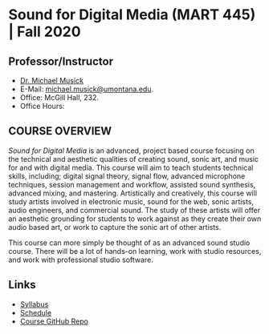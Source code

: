 # Sound for Digital Media (MART 445)  |  Fall 2020


## Professor/Instructor

- [Dr. Michael Musick](https://michaelmusick.com)
- E-Mail: [michael.musick@umontana.edu](mailto:michael.musick@umontana.edu).
- Office: McGill Hall, 232.
- Office Hours:


## COURSE OVERVIEW

_Sound for Digital Media_ is an advanced, project based course focusing on the technical and aesthetic qualities of creating sound, sonic art, and music for and with digital media. This course will aim to teach students technical skills, including; digital signal theory, signal flow, advanced microphone techniques, session management and workflow, assisted sound synthesis, advanced mixing, and mastering. Artistically and creatively, this course will study artists involved in electronic music, sound for the web, sonic artists, audio engineers, and commercial sound. The study of these artists will offer an aesthetic grounding for students to work against as they create their own audio based art, or work to capture the sonic art of other artists.

This course can more simply be thought of as an advanced sound studio course. There will be a lot of hands-on learning, work with studio resources, and work with professional studio software.


## Links

- [Syllabus](https://github.com/Montana-Media-Arts/445-sound-for-digital-media/tree/master/Syllabus.md)
- [Schedule](https://github.com/Montana-Media-Arts/445-sound-for-digital-media/tree/master/schedule.md)
- [Course GitHub Repo](https://github.com/Montana-Media-Arts/445-sound-for-digital-media)

<!--
# Weekly Breakdown

## Week 1

**Monday**

- Course Overview
- Syllabus
- Discussion of Technologies, Tools, and Supplies
    - Ableton Live
    - Headphones
- Critique Days (Mandatory)
    - Project 1 - Critique in Class; Wednesday, October 24th
    - Project 2 - Critique in Class; Monday, December 3rd
- Extra Meetings (Mandatory)
    - Concert Showing (Project 2) - Monday, December 3rd. From 7pm-9pm
    - Final Meeting (Thursday, December 13th; 8:00am-10:00am)
- Class discussion;
    1. What is Sonic Art?
    2. What is Electronic Music and Computer Music?
    3. What is a microphone and how does it differ from a speaker?
    4. What is synthesis?
    5. What is signal processing?
    6. How does the analog to digital conversion process work?


-->
